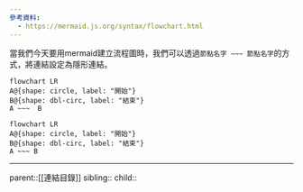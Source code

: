 ```yaml
---
參考資料:
  - https://mermaid.js.org/syntax/flowchart.html
---
```

當我們今天要用mermaid建立流程圖時，我們可以透過`節點名字 ~~~ 節點名字`的方式，將連結設定為隱形連結。
```Mermaid
flowchart LR
A@{shape: circle, label: "開始"}
B@{shape: dbl-circ, label: "結束"}
A ~~~  B
```
```mermaid
flowchart LR
A@{shape: circle, label: "開始"}
B@{shape: dbl-circ, label: "結束"}
A ~~~ B
```

- - -
parent::[[連結目錄]]
sibling::
child::